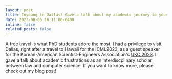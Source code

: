 ```yaml
---
layout: post
title: Inyoung in Dallas! Gave a talk about my academic journey to younger generation scientists!
date: 2023-08-06 16:11:00-0400
inline: false
related_posts: false
---
```


 A free travel is what PhD students adore the most. I had a privilege to visit Dallas, right after a travel to Hawaii for the ICML2023, as a guest speaker for the Korean-American Scientist-Engineers Association's <a href="https://www.ukc.ksea.org/">UKC 2023</a>. I gave a talk about academic frustrations as an interdiscplinary scholar between law and computer science. If you want to know more, please check out my blog post! 




